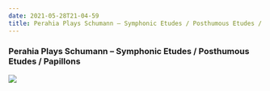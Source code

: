 ```yaml
---
date: 2021-05-28T21-04-59
title: Perahia Plays Schumann – Symphonic Etudes / Posthumous Etudes / Papillons
---
```

### Perahia Plays Schumann – Symphonic Etudes / Posthumous Etudes / Papillons
[1]: https://www.discogs.com/release/4219914

[![](https://img.discogs.com/m3IYnjssoGxrvMX8wJ6118xpkA8=/fit-in/600x600/filters:strip_icc():format(jpeg):mode_rgb():quality(90)/discogs-images/R-4219914-1358887801-8847.jpeg.jpg)][1]
